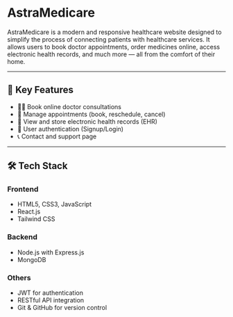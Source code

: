 # AstraMedicare 

AstraMedicare is a modern and responsive healthcare website designed to simplify the process of connecting patients with healthcare services. It allows users to book doctor appointments, order medicines online, access electronic health records, and much more — all from the comfort of their home.

---

## 📌 Key Features

- 🧑‍⚕️ Book online doctor consultations
- 📅 Manage appointments (book, reschedule, cancel)
- 📁 View and store electronic health records (EHR)
- 🔐 User authentication (Signup/Login)
- 📞 Contact and support page

---

## 🛠️ Tech Stack

### Frontend
- HTML5, CSS3, JavaScript
- React.js
- Tailwind CSS

### Backend
- Node.js with Express.js 
- MongoDB

### Others
- JWT for authentication
- RESTful API integration
- Git & GitHub for version control


